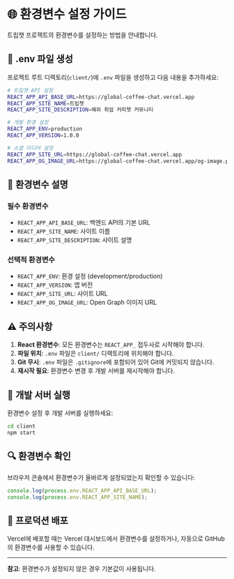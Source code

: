 # 🌐 환경변수 설정 가이드

트립챗 프로젝트의 환경변수를 설정하는 방법을 안내합니다.

## 📝 .env 파일 생성

프로젝트 루트 디렉토리(`client/`)에 `.env` 파일을 생성하고 다음 내용을 추가하세요:

```bash
# 트립챗 API 설정
REACT_APP_API_BASE_URL=https://global-coffee-chat.vercel.app
REACT_APP_SITE_NAME=트립챗
REACT_APP_SITE_DESCRIPTION=해외 취업 커피챗 커뮤니티

# 개발 환경 설정
REACT_APP_ENV=production
REACT_APP_VERSION=1.0.0

# 소셜 미디어 설정
REACT_APP_SITE_URL=https://global-coffee-chat.vercel.app
REACT_APP_OG_IMAGE_URL=https://global-coffee-chat.vercel.app/og-image.png
```

## 🔧 환경변수 설명

### 필수 환경변수
- `REACT_APP_API_BASE_URL`: 백엔드 API의 기본 URL
- `REACT_APP_SITE_NAME`: 사이트 이름
- `REACT_APP_SITE_DESCRIPTION`: 사이트 설명

### 선택적 환경변수
- `REACT_APP_ENV`: 환경 설정 (development/production)
- `REACT_APP_VERSION`: 앱 버전
- `REACT_APP_SITE_URL`: 사이트 URL
- `REACT_APP_OG_IMAGE_URL`: Open Graph 이미지 URL

## ⚠️ 주의사항

1. **React 환경변수**: 모든 환경변수는 `REACT_APP_` 접두사로 시작해야 합니다.
2. **파일 위치**: `.env` 파일은 `client/` 디렉토리에 위치해야 합니다.
3. **Git 무시**: `.env` 파일은 `.gitignore`에 포함되어 있어 Git에 커밋되지 않습니다.
4. **재시작 필요**: 환경변수 변경 후 개발 서버를 재시작해야 합니다.

## 🚀 개발 서버 실행

환경변수 설정 후 개발 서버를 실행하세요:

```bash
cd client
npm start
```

## 🔍 환경변수 확인

브라우저 콘솔에서 환경변수가 올바르게 설정되었는지 확인할 수 있습니다:

```javascript
console.log(process.env.REACT_APP_API_BASE_URL);
console.log(process.env.REACT_APP_SITE_NAME);
```

## 📱 프로덕션 배포

Vercel에 배포할 때는 Vercel 대시보드에서 환경변수를 설정하거나, 자동으로 GitHub의 환경변수를 사용할 수 있습니다.

---

**참고**: 환경변수가 설정되지 않은 경우 기본값이 사용됩니다.
